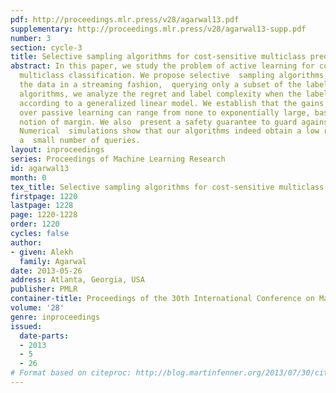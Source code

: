 ```yaml
---
pdf: http://proceedings.mlr.press/v28/agarwal13.pdf
supplementary: http://proceedings.mlr.press/v28/agarwal13-supp.pdf
number: 3
section: cycle-3
title: Selective sampling algorithms for cost-sensitive multiclass prediction
abstract: In this paper, we study the problem of active learning for cost-sensitive
  multiclass classification. We propose selective  sampling algorithms, which process
  the data in a streaming fashion,  querying only a subset of the labels. For these
  algorithms, we analyze the regret and label complexity when the labels are generated
  according to a generalized linear model. We establish that the gains of active learning
  over passive learning can range from none to exponentially large, based on a natural
  notion of margin. We also  present a safety guarantee to guard against model mismatch.
  Numerical  simulations show that our algorithms indeed obtain a low regret with
  a  small number of queries.
layout: inproceedings
series: Proceedings of Machine Learning Research
id: agarwal13
month: 0
tex_title: Selective sampling algorithms for cost-sensitive multiclass prediction
firstpage: 1220
lastpage: 1228
page: 1220-1228
order: 1220
cycles: false
author:
- given: Alekh
  family: Agarwal
date: 2013-05-26
address: Atlanta, Georgia, USA
publisher: PMLR
container-title: Proceedings of the 30th International Conference on Machine Learning
volume: '28'
genre: inproceedings
issued:
  date-parts:
  - 2013
  - 5
  - 26
# Format based on citeproc: http://blog.martinfenner.org/2013/07/30/citeproc-yaml-for-bibliographies/
---
```


